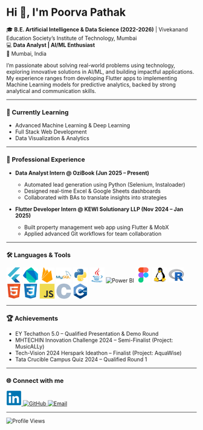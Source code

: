 # Hi 👋, I'm Poorva Pathak

🎓 **B.E. Artificial Intelligence & Data Science (2022-2026)** | Vivekanand Education Society’s Institute of Technology, Mumbai  
💻 **Data Analyst | AI/ML Enthusiast**  
📍 Mumbai, India

I’m passionate about solving real-world problems using technology, exploring innovative solutions in AI/ML, and building impactful applications. My experience ranges from developing Flutter apps to implementing Machine Learning models for predictive analytics, backed by strong analytical and communication skills.

---

### 🌱 Currently Learning
- Advanced Machine Learning & Deep Learning  
- Full Stack Web Development  
- Data Visualization & Analytics

---

### 💼 Professional Experience
- **Data Analyst Intern @ OziBook (Jun 2025 – Present)**  
  - Automated lead generation using Python (Selenium, Instaloader)  
  - Designed real-time Excel & Google Sheets dashboards  
  - Collaborated with BAs to translate insights into strategies  

- **Flutter Developer Intern @ KEWI Solutionary LLP (Nov 2024 – Jan 2025)**  
  - Built property management web app using Flutter & MobX  
  - Applied advanced Git workflows for team collaboration  

---

### 🛠 Languages & Tools
<p align="left">
  <img src="https://raw.githubusercontent.com/devicons/devicon/master/icons/flutter/flutter-original.svg" alt="Flutter" width="40" height="40"/>
  <img src="https://raw.githubusercontent.com/devicons/devicon/master/icons/dart/dart-original.svg" alt="Dart" width="40" height="40"/>
  <img src="https://raw.githubusercontent.com/devicons/devicon/master/icons/firebase/firebase-plain.svg" alt="Firebase" width="40" height="40"/>
  <img src="https://raw.githubusercontent.com/devicons/devicon/master/icons/mysql/mysql-original-wordmark.svg" alt="MySQL" width="40" height="40"/>
  <img src="https://raw.githubusercontent.com/devicons/devicon/master/icons/python/python-original.svg" alt="Python" width="40" height="40"/>
  <img src="https://raw.githubusercontent.com/devicons/devicon/master/icons/java/java-original.svg" alt="Java" width="40" height="40"/>
  <img src="https://upload.wikimedia.org/wikipedia/commons/c/cf/New_Power_BI_Logo.svg" alt="Power BI" width="40" height="40"/>
  <img src="https://raw.githubusercontent.com/devicons/devicon/master/icons/figma/figma-original.svg" alt="Figma" width="40" height="40"/>
  <img src="https://raw.githubusercontent.com/devicons/devicon/master/icons/linux/linux-original.svg" alt="Linux" width="40" height="40"/>
  <img src="https://raw.githubusercontent.com/devicons/devicon/master/icons/r/r-original.svg" alt="R" width="40" height="40"/>
  <img src="https://raw.githubusercontent.com/devicons/devicon/master/icons/html5/html5-original.svg" alt="HTML" width="40" height="40"/>
  <img src="https://raw.githubusercontent.com/devicons/devicon/master/icons/css3/css3-original.svg" alt="CSS" width="40" height="40"/>
  <img src="https://raw.githubusercontent.com/devicons/devicon/master/icons/javascript/javascript-original.svg" alt="JavaScript" width="40" height="40"/>
  <img src="https://raw.githubusercontent.com/devicons/devicon/master/icons/c/c-original.svg" alt="C" width="40" height="40"/>
  <img src="https://raw.githubusercontent.com/devicons/devicon/master/icons/cplusplus/cplusplus-original.svg" alt="C++" width="40" height="40"/>
</p>

---

### 🏆 Achievements
- EY Techathon 5.0 – Qualified Presentation & Demo Round  
- MHTECHIN Innovation Challenge 2024 – Semi-Finalist (Project: MusicALLy)  
- Tech-Vision 2024 Herspark Ideathon – Finalist (Project: AquaWise)  
- Tata Crucible Campus Quiz 2024 – Qualified Round 1  

---

### 🌐 Connect with me
<p align="left">
  <a href="https://www.linkedin.com/in/poorva-pathak-237528257/" target="_blank">
    <img src="https://raw.githubusercontent.com/devicons/devicon/master/icons/linkedin/linkedin-original.svg" alt="LinkedIn" width="40" height="40"/>
  </a>
  <a href="https://github.com/poorvapathak" target="_blank">
    <img src="https://raw.githubusercontent.com/rahuldkjain/github-profile-readme-generator/master/src/images/icons/Social/github.svg" alt="GitHub" width="40" height="40"/>
  </a>
  <a href="mailto:pathakpoorva16@gmail.com" target="_blank">
    <img src="https://upload.wikimedia.org/wikipedia/commons/4/4e/Gmail_Icon.png" alt="Email" width="40" height="40"/>
  </a>
</p>

---

![Profile Views](https://komarev.com/ghpvc/?username=poorvapathak&color=blue)
